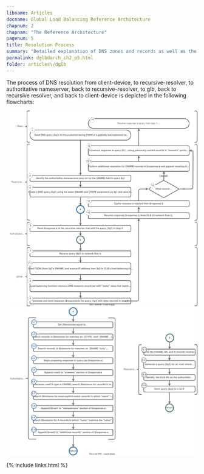 ```yaml
---
libname: Articles
docname: Global Load Balancing Reference Architecture
chapnum: 2
chapnam: "The Reference Architecture"
pagenum: 5
title: Resolution Process
summary: "Detailed explanation of DNS zones and records as well as the recursive resolution process used in this architecture."
permalink: dglbdarch_ch2_p5.html
folder: articles\/dglb
---
```


The process of DNS resolution from client-device, to recursive-resolver, to authoritative nameserver, back to recursive-resolver, to glb, back to recursive resolver, and back to client-device is depicted in the following flowcharts:

![image](./dglb-resolution-flowchart.drawio.svg)
![image](./dglb-resolution-flowchart4.drawio.svg)

{% include links.html %}